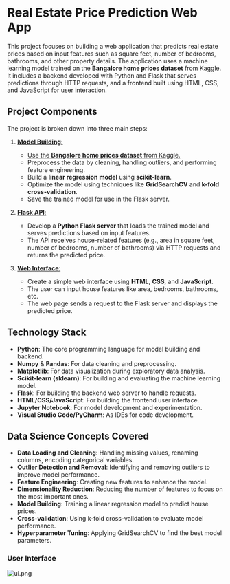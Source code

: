 # Real Estate Price Prediction Web App

This project focuses on building a web application that predicts real estate prices based on input features such as square feet, number of bedrooms, bathrooms, and other property details. The application uses a machine learning model trained on the **Bangalore home prices dataset** from Kaggle. It includes a backend developed with Python and Flask that serves predictions through HTTP requests, and a frontend built using HTML, CSS, and JavaScript for user interaction.
## Project Components

The project is broken down into three main steps:

1. [**Model Building**:](https://github.com/jaseempaloth/Real-Estate-Price-Prediction-Web-App/tree/main/model)
   - [Use the **Bangalore home prices dataset** from Kaggle.](https://www.kaggle.com/datasets/rachitchourasia/bangaluru-house-price-data/data)
   - Preprocess the data by cleaning, handling outliers, and performing feature engineering.
   - Build a **linear regression model** using **scikit-learn**.
   - Optimize the model using techniques like **GridSearchCV** and **k-fold cross-validation**.
   - Save the trained model for use in the Flask server.

2. [**Flask API**:](https://github.com/jaseempaloth/Real-Estate-Price-Prediction-Web-App/tree/main/backend)
   - Develop a **Python Flask server** that loads the trained model and serves predictions based on input features.
   - The API receives house-related features (e.g., area in square feet, number of bedrooms, number of bathrooms) via HTTP requests and returns the predicted price.

3. [**Web Interface**:](https://github.com/jaseempaloth/Real-Estate-Price-Prediction-Web-App/tree/main/frontend)
   - Create a simple web interface using **HTML**, **CSS**, and **JavaScript**.
   - The user can input house features like area, bedrooms, bathrooms, etc.
   - The web page sends a request to the Flask server and displays the predicted price.

## Technology Stack

- **Python**: The core programming language for model building and backend.
- **Numpy** & **Pandas**: For data cleaning and preprocessing.
- **Matplotlib**: For data visualization during exploratory data analysis.
- **Scikit-learn (sklearn)**: For building and evaluating the machine learning model.
- **Flask**: For building the backend web server to handle requests.
- **HTML/CSS/JavaScript**: For building the frontend user interface.
- **Jupyter Notebook**: For model development and experimentation.
- **Visual Studio Code/PyCharm**: As IDEs for code development.

## Data Science Concepts Covered

- **Data Loading and Cleaning**: Handling missing values, renaming columns, encoding categorical variables.
- **Outlier Detection and Removal**: Identifying and removing outliers to improve model performance.
- **Feature Engineering**: Creating new features to enhance the model.
- **Dimensionality Reduction**: Reducing the number of features to focus on the most important ones.
- **Model Building**: Training a linear regression model to predict house prices.
- **Cross-validation**: Using k-fold cross-validation to evaluate model performance.
- **Hyperparameter Tuning**: Applying GridSearchCV to find the best model parameters.

### User Interface
![ui.png](ui.png)



